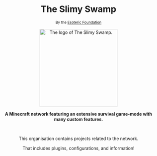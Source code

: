 <h1 align="center">The Slimy Swamp</h1>

<p align=center> <sup> By the <a href="https://www.github.com/EsotericFoundation">Esoteric Foundation</a> </sup> </p>

<div align=center><a href="https://www.github.com/TheSlimySwamp"><img src="https://github.com/TheSlimySwamp/logo/releases/download/1.0.0-rounded/the-slimy-swamp-logo-1.0.0-rounded.png" alt="The logo of The Slimy Swamp." height=250 width=250></a></div>

<p align="center"><b>A Minecraft network featuring an extensive survival game-mode with many custom features.</b></p>

<br>

<p align=center>This organisation contains projects related to the network.</p>
<p align=center>That includes plugins, configurations, and information!</p>
